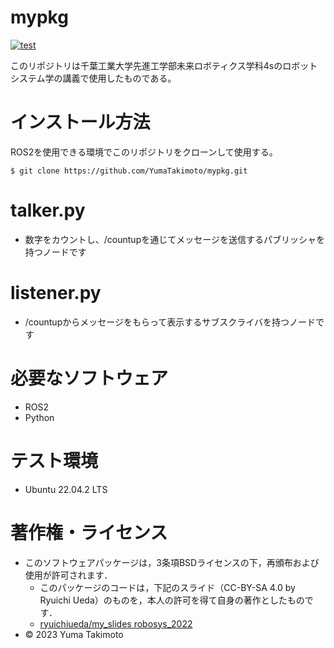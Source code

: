 # mypkg
[![test](https://github.com/YumaTakimoto/mypkg/actions/workflows/test.yml/badge.svg)](https://github.com/YumaTakimoto/mypkg/actions/workflows/test.yml)

このリポジトリは千葉工業大学先進工学部未来ロボティクス学科4sのロボットシステム学の講義で使用したものである。

# インストール方法
ROS2を使用できる環境でこのリポジトリをクローンして使用する。  

```
$ git clone https://github.com/YumaTakimoto/mypkg.git
```

# talker.py
* 数字をカウントし、/countupを通じてメッセージを送信するパブリッシャを持つノードです

# listener.py
* /countupからメッセージをもらって表示するサブスクライバを持つノードです

# 必要なソフトウェア
* ROS2  
* Python
 
# テスト環境
* Ubuntu 22.04.2 LTS

# 著作権・ライセンス
* このソフトウェアパッケージは，3条項BSDライセンスの下，再頒布および使用が許可されます． 
  * このパッケージのコードは，下記のスライド（CC-BY-SA 4.0 by Ryuichi Ueda）のものを，本人の許可を得て自身の著作としたものです．
  * [ryuichiueda/my_slides robosys_2022](https://github.com/ryuichiueda/my_slides/tree/master/robosys_2022)
* © 2023 Yuma Takimoto
